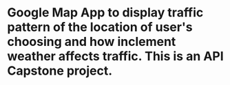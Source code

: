 # Google Map App to display traffic pattern of the location of user's choosing and how inclement weather affects traffic. This is an API Capstone project. 
